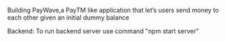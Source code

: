 Building PayWave,a PayTM like application that let’s users send money to each other given an initial dummy balance

Backend:
To run backend server use command "npm start server"
